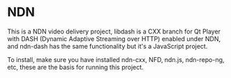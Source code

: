 # NDN

This is a NDN video delivery project, libdash is a CXX branch for Qt Player with DASH (Dynamic Adaptive Streaming over HTTP) enabled under NDN, and ndn-dash has the same functionality but it's a JavaScript project.

To install, make sure you have installed ndn-cxx, NFD, ndn.js, ndn-repo-ng, etc, these are the basis for running this project.
